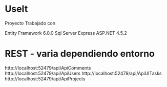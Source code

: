 # UseIt

Proyecto Trabajado con 

Entity Framework 6.0.0
Sql Server Express
ASP.NET 4.5.2

# REST - varia dependiendo entorno 

http://localhost:52479/api/ApiComments
http://localhost:52479/api/ApiUsers
http://localhost:52479/api/ApiUITasks
http://localhost:52479/api/ApiProjects
